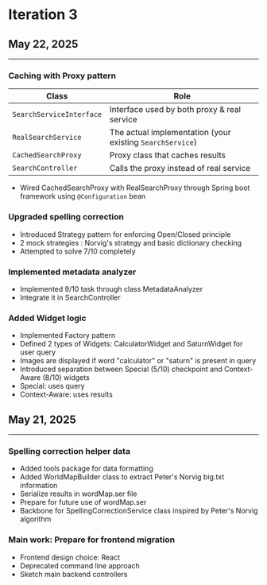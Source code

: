# Iteration 3
## May 22, 2025

-----
### Caching with Proxy pattern

| Class                    | Role                                                      |
| ------------------------ | --------------------------------------------------------- |
| `SearchServiceInterface` | Interface used by both proxy & real service               |
| `RealSearchService`      | The actual implementation (your existing `SearchService`) |
| `CachedSearchProxy`      | Proxy class that caches results                           |
| `SearchController`       | Calls the proxy instead of real service                   |
- Wired CachedSearchProxy with RealSearchProxy through Spring boot framework using `@Configuration` bean

### Upgraded spelling correction

- Introduced Strategy pattern for enforcing Open/Closed principle
- 2 mock strategies : Norvig's strategy and basic dictionary checking
- Attempted to solve 7/10 completely

### Implemented metadata analyzer

- Implemented 9/10 task through class MetadataAnalyzer
- Integrate it in SearchController

### Added Widget logic

- Implemented Factory pattern 
- Defined 2 types of Widgets: CalculatorWidget and SaturnWidget for user query
- Images are displayed if word "calculator" or "saturn" is present in query
- Introduced separation between Special (5/10) checkpoint and Context-Aware (8/10) widgets
- Special: uses query 
- Context-Aware: uses results

## May 21, 2025

------

### Spelling correction helper data
- Added tools package for data formatting
- Added WorldMapBuilder class to extract Peter's Norvig big.txt information
- Serialize results in wordMap.ser file
- Prepare for future use of wordMap.ser
- Backbone for SpellingCorrectionService class inspired by Peter's Norvig algorithm

### Main work: Prepare for frontend migration
- Frontend design choice: React
- Deprecated command line approach
- Sketch main backend controllers 